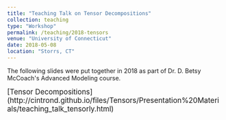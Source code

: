 ```yaml
---
title: "Teaching Talk on Tensor Decompositions"
collection: teaching
type: "Workshop"
permalink: /teaching/2018-tensors
venue: "University of Connecticut"
date: 2018-05-08
location: "Storrs, CT"
---
```


The following slides were put together in 2018 as part of Dr. D. Betsy McCoach's Advanced Modeling course.

<span style="font-size:larger;"> 
[Tensor Decompositions](http://cintrond.github.io/files/Tensors/Presentation%20Materials/teaching_talk_tensorly.html)
</span>
